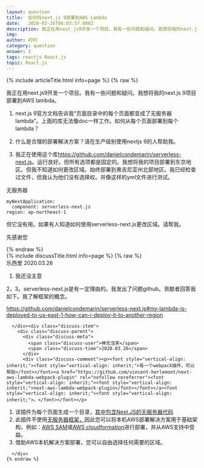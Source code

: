 ```yaml
---
layout: question
title:  如何将next.js 9部署到AWS Lambda
date:   2020-03-26T08:03:57.000Z
description: 我正在用next.js9开发一个项目。我有一些问题和疑问。我想将我的next.js 9项目部署到AWS lambda。next.js 9官方文档告诉...
img: 
author: 村村
category: question
answer: 2
tags: reactjs React.js
topic: React.js
---
```

<div class="article-root">
  <div class="article">
    {% include articleTitle.html info=page %}
    {% raw %}
    <div class="article-content"><p><font style="vertical-align: inherit;"><font style="vertical-align: inherit;">我正在用next.js9开发一个项目。</font><font style="vertical-align: inherit;">我有一些问题和疑问。</font><font style="vertical-align: inherit;">我想将我的next.js 9项目部署到AWS lambda。</font></font></p>

<ol>
<li><p><font style="vertical-align: inherit;"><font style="vertical-align: inherit;">next.js 9官方文档告诉我“页面目录中的每个页面都变成了无服务器lambda”。</font><font style="vertical-align: inherit;">上面的库无法像doc一样工作。</font><font style="vertical-align: inherit;">如何从每个页面部署到每个lambda？</font></font></p></li>
<li><p><font style="vertical-align: inherit;"><font style="vertical-align: inherit;">什么是合理的部署解决方案？</font><font style="vertical-align: inherit;">请在生产级别使用nextjs 9的人帮助我。</font></font></p></li>
<li><p><font style="vertical-align: inherit;"><font style="vertical-align: inherit;">我正在使用这个库</font></font><a href="https://github.com/danielcondemarin/serverless-next.js" rel="nofollow noreferrer"><font style="vertical-align: inherit;"><font style="vertical-align: inherit;">https://github.com/danielcondemarin/serverless-next.js</font></font></a><font style="vertical-align: inherit;"><font style="vertical-align: inherit;">。</font><font style="vertical-align: inherit;">运行良好。</font><font style="vertical-align: inherit;">但所有选项都是固定的。</font><font style="vertical-align: inherit;">我想将我的项目部署到东京地区。</font><font style="vertical-align: inherit;">但我不知道如何更改区域。</font><font style="vertical-align: inherit;">始终部署到弗吉尼亚州北部地区。</font><font style="vertical-align: inherit;">我已经检查过文件，但我认为他们没有选择权。</font><font style="vertical-align: inherit;">并像这样的yml文件进行测试。</font></font></p></li>
</ol>

<p><font style="vertical-align: inherit;"><font style="vertical-align: inherit;">无服务器</font></font></p>

<pre><code>myNextApplication:<font></font>
  component: serverless-next.js<font></font>
region: ap-northeast-1<font></font>
</code></pre>

<p><font style="vertical-align: inherit;"><font style="vertical-align: inherit;">但它没有用。</font><font style="vertical-align: inherit;">如果有人知道如何使用serverless-next.js更改区域。</font><font style="vertical-align: inherit;">请帮我。</font></font></p>

<p><font style="vertical-align: inherit;"><font style="vertical-align: inherit;">先感谢您</font></font></p></div>
    {% endraw %}
  </div>

  <div class="discuss-wrapper">
    {% include discussTitle.html info=page %}
    {% raw %}
    <div class="discuss-item">
        <div class="discuss-parent">
          <div class="discuss-meta">
            <span class="discuss-user">乐西里</span>
            <span class="discuss-time">2020.03.26</span>
          </div>
          <div class="discuss-comment"><ol>
<li><font style="vertical-align: inherit;"><font style="vertical-align: inherit;">我还没主意</font></font></li>
</ol>

<p><font style="vertical-align: inherit;"><font style="vertical-align: inherit;">2，3。</font><font style="vertical-align: inherit;">serverless-next.js是有一定理由的。</font><font style="vertical-align: inherit;">我发出了问题github。</font><font style="vertical-align: inherit;">贡献者回答我如下。</font><font style="vertical-align: inherit;">我了解框架的概念。</font></font></p>

<p><a href="https://github.com/danielcondemarin/serverless-next.js#my-lambda-is-deployed-to-us-east-1-how-can-i-deploy-it-to-another-region" rel="nofollow noreferrer"><font style="vertical-align: inherit;"><font style="vertical-align: inherit;">https://github.com/danielcondemarin/serverless-next.js#my-lambda-is-deployed-to-us-east-1-how-can-i-deploy-it-to-another-region</font></font></a></p></div>
        </div>
        
      </div><div class="discuss-item">
        <div class="discuss-parent">
          <div class="discuss-meta">
            <span class="discuss-user">神无泡芙</span>
            <span class="discuss-time">2020.03.26</span>
          </div>
          <div class="discuss-comment"><p><font style="vertical-align: inherit;"><font style="vertical-align: inherit;">有一个webpack插件，可以帮助</font></font><a href="https://github.com/vincent-herlemont/next-aws-lambda-webpack-plugin" rel="nofollow noreferrer"><font style="vertical-align: inherit;"><font style="vertical-align: inherit;">next-aws-lambda-webpack-plugin</font></font></a><font style="vertical-align: inherit;"><font style="vertical-align: inherit;">。</font></font></p>

<ol>
<li><font style="vertical-align: inherit;"><font style="vertical-align: inherit;">该插件为每个页面生成一个目录，</font></font><a href="https://nextjs.org/docs/api-reference/next.config.js/build-target#server-target" rel="nofollow noreferrer"><font style="vertical-align: inherit;"><font style="vertical-align: inherit;">其中包含Next.JS的无服务器代码</font></font></a> </li>
<li><font style="vertical-align: inherit;"><font style="vertical-align: inherit;">此插件不使用</font></font><a href="https://serverless.com/" rel="nofollow noreferrer"><font style="vertical-align: inherit;"><font style="vertical-align: inherit;">无服务器框架，</font></font></a><font style="vertical-align: inherit;"><font style="vertical-align: inherit;">因此您可以将本机AWS部署解决方案用于基础架构，例如：</font></font><a href="https://aws.amazon.com/serverless/sam/" rel="nofollow noreferrer"><font style="vertical-align: inherit;"><font style="vertical-align: inherit;">AWS SAM</font></font></a><font style="vertical-align: inherit;"><font style="vertical-align: inherit;">或</font></font><a href="https://aws.amazon.com/fr/cloudformation/" rel="nofollow noreferrer"><font style="vertical-align: inherit;"><font style="vertical-align: inherit;">AWS cloudformation</font></font></a><font style="vertical-align: inherit;"><font style="vertical-align: inherit;">进行部署，并从AWS支持中受益。</font></font></li>
<li><font style="vertical-align: inherit;"><font style="vertical-align: inherit;">借助AWS本机解决方案部署，您可以自由选择任何需要的区域。</font></font></li>
</ol></div>
        </div>
        
      </div>
    {% endraw %}
  </div>
<div>
